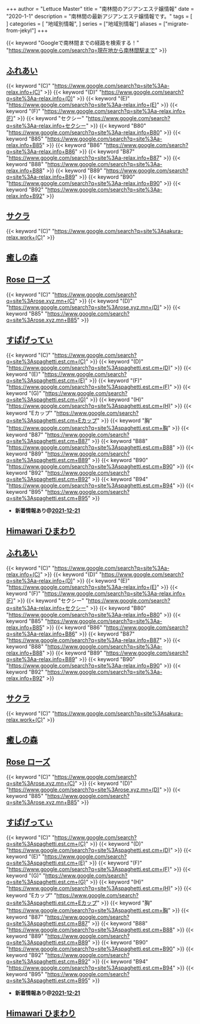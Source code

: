 +++
author = "Lettuce Master"
title = "南林間のアジアンエステ嬢情報"
date = "2020-1-1"
description = "南林間の最新アジアンエステ嬢情報です。"
tags = [
]
categories = [
    "地域別情報",
]
series = ["地域別情報"]
aliases = ["migrate-from-jekyl"]
+++

{{< keyword "Googleで南林間までの経路を検索する！" "https://www.google.com/search?q=現在地から南林間駅まで" >}}

## [ふれあい](http://a-relax.info/)
{{< keyword "(C)" "https://www.google.com/search?q=site%3Aa-relax.info+(C)" >}} {{< keyword "(D)" "https://www.google.com/search?q=site%3Aa-relax.info+(D)" >}} {{< keyword "(E)" "https://www.google.com/search?q=site%3Aa-relax.info+(E)" >}} {{< keyword "(F)" "https://www.google.com/search?q=site%3Aa-relax.info+(F)" >}} {{< keyword "セクシー" "https://www.google.com/search?q=site%3Aa-relax.info+セクシー" >}} {{< keyword "B80" "https://www.google.com/search?q=site%3Aa-relax.info+B80" >}} {{< keyword "B85" "https://www.google.com/search?q=site%3Aa-relax.info+B85" >}} {{< keyword "B86" "https://www.google.com/search?q=site%3Aa-relax.info+B86" >}} {{< keyword "B87" "https://www.google.com/search?q=site%3Aa-relax.info+B87" >}} {{< keyword "B88" "https://www.google.com/search?q=site%3Aa-relax.info+B88" >}} {{< keyword "B89" "https://www.google.com/search?q=site%3Aa-relax.info+B89" >}} {{< keyword "B90" "https://www.google.com/search?q=site%3Aa-relax.info+B90" >}} {{< keyword "B92" "https://www.google.com/search?q=site%3Aa-relax.info+B92" >}} 

## [サクラ](http://sakura-relax.work/)
{{< keyword "(C)" "https://www.google.com/search?q=site%3Asakura-relax.work+(C)" >}} 

## [癒しの森](http://relax-free.info/iyashinomori/)


## [Rose ローズ](https://rose.xyz.mn/)
{{< keyword "(C)" "https://www.google.com/search?q=site%3Arose.xyz.mn+(C)" >}} {{< keyword "(D)" "https://www.google.com/search?q=site%3Arose.xyz.mn+(D)" >}} {{< keyword "B85" "https://www.google.com/search?q=site%3Arose.xyz.mn+B85" >}} 

## [すぱげってぃ](https://spaghetti.est.cm/)
{{< keyword "(C)" "https://www.google.com/search?q=site%3Aspaghetti.est.cm+(C)" >}} {{< keyword "(D)" "https://www.google.com/search?q=site%3Aspaghetti.est.cm+(D)" >}} {{< keyword "(E)" "https://www.google.com/search?q=site%3Aspaghetti.est.cm+(E)" >}} {{< keyword "(F)" "https://www.google.com/search?q=site%3Aspaghetti.est.cm+(F)" >}} {{< keyword "(G)" "https://www.google.com/search?q=site%3Aspaghetti.est.cm+(G)" >}} {{< keyword "(H)" "https://www.google.com/search?q=site%3Aspaghetti.est.cm+(H)" >}} {{< keyword "Eカップ" "https://www.google.com/search?q=site%3Aspaghetti.est.cm+Eカップ" >}} {{< keyword "胸" "https://www.google.com/search?q=site%3Aspaghetti.est.cm+胸" >}} {{< keyword "B87" "https://www.google.com/search?q=site%3Aspaghetti.est.cm+B87" >}} {{< keyword "B88" "https://www.google.com/search?q=site%3Aspaghetti.est.cm+B88" >}} {{< keyword "B89" "https://www.google.com/search?q=site%3Aspaghetti.est.cm+B89" >}} {{< keyword "B90" "https://www.google.com/search?q=site%3Aspaghetti.est.cm+B90" >}} {{< keyword "B92" "https://www.google.com/search?q=site%3Aspaghetti.est.cm+B92" >}} {{< keyword "B94" "https://www.google.com/search?q=site%3Aspaghetti.est.cm+B94" >}} {{< keyword "B95" "https://www.google.com/search?q=site%3Aspaghetti.est.cm+B95" >}} 

- **新着情報あり@[2021-12-21](/post/2021-12-21)**
## [Himawari ひまわり](http://esthe-relax.info/)


## [ふれあい](http://a-relax.info/)
{{< keyword "(C)" "https://www.google.com/search?q=site%3Aa-relax.info+(C)" >}} {{< keyword "(D)" "https://www.google.com/search?q=site%3Aa-relax.info+(D)" >}} {{< keyword "(E)" "https://www.google.com/search?q=site%3Aa-relax.info+(E)" >}} {{< keyword "(F)" "https://www.google.com/search?q=site%3Aa-relax.info+(F)" >}} {{< keyword "セクシー" "https://www.google.com/search?q=site%3Aa-relax.info+セクシー" >}} {{< keyword "B80" "https://www.google.com/search?q=site%3Aa-relax.info+B80" >}} {{< keyword "B85" "https://www.google.com/search?q=site%3Aa-relax.info+B85" >}} {{< keyword "B86" "https://www.google.com/search?q=site%3Aa-relax.info+B86" >}} {{< keyword "B87" "https://www.google.com/search?q=site%3Aa-relax.info+B87" >}} {{< keyword "B88" "https://www.google.com/search?q=site%3Aa-relax.info+B88" >}} {{< keyword "B89" "https://www.google.com/search?q=site%3Aa-relax.info+B89" >}} {{< keyword "B90" "https://www.google.com/search?q=site%3Aa-relax.info+B90" >}} {{< keyword "B92" "https://www.google.com/search?q=site%3Aa-relax.info+B92" >}} 

## [サクラ](http://sakura-relax.work/)
{{< keyword "(C)" "https://www.google.com/search?q=site%3Asakura-relax.work+(C)" >}} 

## [癒しの森](http://relax-free.info/iyashinomori/)


## [Rose ローズ](https://rose.xyz.mn/)
{{< keyword "(C)" "https://www.google.com/search?q=site%3Arose.xyz.mn+(C)" >}} {{< keyword "(D)" "https://www.google.com/search?q=site%3Arose.xyz.mn+(D)" >}} {{< keyword "B85" "https://www.google.com/search?q=site%3Arose.xyz.mn+B85" >}} 

## [すぱげってぃ](https://spaghetti.est.cm/)
{{< keyword "(C)" "https://www.google.com/search?q=site%3Aspaghetti.est.cm+(C)" >}} {{< keyword "(D)" "https://www.google.com/search?q=site%3Aspaghetti.est.cm+(D)" >}} {{< keyword "(E)" "https://www.google.com/search?q=site%3Aspaghetti.est.cm+(E)" >}} {{< keyword "(F)" "https://www.google.com/search?q=site%3Aspaghetti.est.cm+(F)" >}} {{< keyword "(G)" "https://www.google.com/search?q=site%3Aspaghetti.est.cm+(G)" >}} {{< keyword "(H)" "https://www.google.com/search?q=site%3Aspaghetti.est.cm+(H)" >}} {{< keyword "Eカップ" "https://www.google.com/search?q=site%3Aspaghetti.est.cm+Eカップ" >}} {{< keyword "胸" "https://www.google.com/search?q=site%3Aspaghetti.est.cm+胸" >}} {{< keyword "B87" "https://www.google.com/search?q=site%3Aspaghetti.est.cm+B87" >}} {{< keyword "B88" "https://www.google.com/search?q=site%3Aspaghetti.est.cm+B88" >}} {{< keyword "B89" "https://www.google.com/search?q=site%3Aspaghetti.est.cm+B89" >}} {{< keyword "B90" "https://www.google.com/search?q=site%3Aspaghetti.est.cm+B90" >}} {{< keyword "B92" "https://www.google.com/search?q=site%3Aspaghetti.est.cm+B92" >}} {{< keyword "B94" "https://www.google.com/search?q=site%3Aspaghetti.est.cm+B94" >}} {{< keyword "B95" "https://www.google.com/search?q=site%3Aspaghetti.est.cm+B95" >}} 

- **新着情報あり@[2021-12-21](/post/2021-12-21)**
## [Himawari ひまわり](http://esthe-relax.info/)


